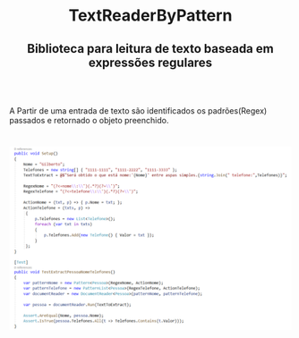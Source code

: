 <h1 align="center">TextReaderByPattern</h1>
<h2 align="center">Biblioteca para leitura de texto baseada em expressões regulares</h2>
<br/>
<br/>
<p>A Partir de uma entrada de texto são identificados os padrões(Regex) passados e retornado o objeto preenchido.</p>
<h1 align="center">
  <img alt="Print" title="#Print" src="print.png" />
</h1>
